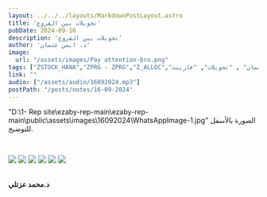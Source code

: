 ```yaml
---
layout: ../../../layouts/MarkdownPostLayout.astro
title: 'تحويلات بين الفروع'
pubDate: 2024-09-16
description: 'تحويلات بين الفروع'
author: 'د. ايمن عثمان'
image:
  url: "/assets/images/Pay attention-bro.png"
tags: ["ZSTOCK_HANA","ZPRG - ZPRG","Z_ALLOC","ساب", "د.ايمن عثمان" , "تحويلات", "فارينت"]
link: ""
audio: ["/assets/audio/16092024.mp3"]
postPath: "/posts/notes/16-09-2024"
---
```


"D:\1- Rep site\ezaby-rep-main\ezaby-rep-main\public\assets\images\16092024\WhatsAppImage-1.jpg"
الصورة بالأسفل للتوضيح.

<br />

![](/assets/images/16092024/WhatsAppImage-1.jpg")
![](/assets/images/16092024/WhatsAppImage-2.jpg")
![](/assets/images/16092024/WhatsAppImage-3.jpg")
![](/assets/images/16092024/WhatsAppImage-4.jpg")
![](/assets/images/16092024/WhatsAppImage-5.jpg")
![](/assets/images/16092024/WhatsAppImage-6.jpg")

<br/>
<strong>د.محمد عزتلي</strong>

